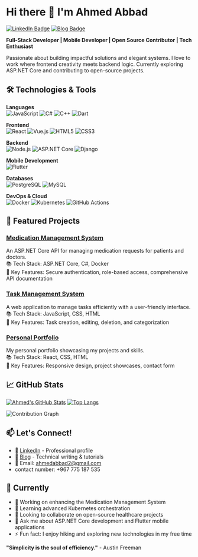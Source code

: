# Hi there 👋 I'm Ahmed Abbad

[![LinkedIn Badge](https://img.shields.io/badge/LinkedIn-Profile-informational?style=flat&logo=linkedin&logoColor=white&color=0D76A8)](https://www.linkedin.com/in/ahmed-mubarak-8811b7281)
[![Blog Badge](https://img.shields.io/badge/Website-Blog-orange?style=flat&logo=google-chrome&logoColor=white)](https://ahmed-simple-blog.vercel.app/)

**Full-Stack Developer | Mobile Developer | Open Source Contributor | Tech Enthusiast**

Passionate about building impactful solutions and elegant systems. I love to work where frontend creativity meets backend logic. Currently exploring ASP.NET Core and contributing to open-source projects.

## 🛠️ Technologies & Tools

**Languages**  
![JavaScript](https://img.shields.io/badge/-JavaScript-F7DF1E?style=flat-square&logo=javascript&logoColor=black)
![C#](https://img.shields.io/badge/-C%23-239120?style=flat-square&logo=c-sharp&logoColor=white)
![C++](https://img.shields.io/badge/-C++-00599C?style=flat-square&logo=c%2B%2B&logoColor=white)
![Dart](https://img.shields.io/badge/-Dart-0175C2?style=flat-square&logo=dart&logoColor=white)

**Frontend**  
![React](https://img.shields.io/badge/-React-61DAFB?style=flat-square&logo=react&logoColor=black)
![Vue.js](https://img.shields.io/badge/-Vue.js-4FC08D?style=flat-square&logo=vue.js&logoColor=white)
![HTML5](https://img.shields.io/badge/-HTML5-E34F26?style=flat-square&logo=html5&logoColor=white)
![CSS3](https://img.shields.io/badge/-CSS3-1572B6?style=flat-square&logo=css3&logoColor=white)

**Backend**  
![Node.js](https://img.shields.io/badge/-Node.js-339933?style=flat-square&logo=node.js&logoColor=white)
![ASP.NET Core](https://img.shields.io/badge/-ASP.NET%20Core-512BD4?style=flat-square&logo=dotnet&logoColor=white)
![Django](https://img.shields.io/badge/-Django-092E20?style=flat-square&logo=django&logoColor=white)

**Mobile Development**  
![Flutter](https://img.shields.io/badge/-Flutter-02569B?style=flat-square&logo=flutter&logoColor=white)

**Databases**  
![PostgreSQL](https://img.shields.io/badge/-PostgreSQL-336791?style=flat-square&logo=postgresql&logoColor=white)
![MySQL](https://img.shields.io/badge/-MySQL-4479A1?style=flat-square&logo=mysql&logoColor=white)

**DevOps & Cloud**  
![Docker](https://img.shields.io/badge/-Docker-2496ED?style=flat-square&logo=docker&logoColor=white)
![Kubernetes](https://img.shields.io/badge/-Kubernetes-326CE5?style=flat-square&logo=kubernetes&logoColor=white)
![GitHub Actions](https://img.shields.io/badge/-GitHub%20Actions-2088FF?style=flat-square&logo=github-actions&logoColor=white)

## 🌟 Featured Projects

### [Medication Management System](https://github.com/5asul/MedicationManagement)
An ASP.NET Core API for managing medication requests for patients and doctors.  
📚 Tech Stack: ASP.NET Core, C#, Docker  
🚀 Key Features: Secure authentication, role-based access, comprehensive API documentation

### [Task Management System](https://github.com/5asul/Task-Management-System)
A web application to manage tasks efficiently with a user-friendly interface.  
📚 Tech Stack: JavaScript, CSS, HTML  
🚀 Key Features: Task creation, editing, deletion, and categorization

### [Personal Portfolio](https://github.com/5asul/personal-portfolioo)
My personal portfolio showcasing my projects and skills.  
📚 Tech Stack: React, CSS, HTML  
🚀 Key Features: Responsive design, project showcases, contact form

## 📈 GitHub Stats

[![Ahmed's GitHub Stats](https://github-readme-stats.vercel.app/api?username=5asul&show_icons=true&theme=radical)](https://github.com/5asul)
[![Top Langs](https://github-readme-stats.vercel.app/api/top-langs/?username=5asul&layout=compact&theme=radical)](https://github.com/5asul)

![Contribution Graph](https://github-readme-activity-graph.vercel.app/graph?username=5asul&theme=react-dark&hide_border=true)

## 📫 Let's Connect!

- 💼 [LinkedIn]([https://linkedin.com/in/yourusername](https://www.linkedin.com/in/ahmed-mubarak-8811b7281)) - Professional profile
- 📝 [Blog]([[https://yourblog.com](https://ahmed-simple-blog.vercel.app/)]) - Technical writing & tutorials
- 📧 Email: ahmedabbad2@gmail.com
- contact number: +967 775 187 535

## 🎯 Currently

- 🔭 Working on enhancing the Medication Management System
- 🌱 Learning advanced Kubernetes orchestration
- 👯 Looking to collaborate on open-source healthcare projects
- 💬 Ask me about ASP.NET Core development and Flutter mobile applications
- ⚡ Fun fact: I enjoy hiking and exploring new technologies in my free time

**"Simplicity is the soul of efficiency."** - Austin Freeman
